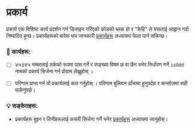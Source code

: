 # प्रकार्य

प्रकार्य एक विशिष्ट कार्य प्रदर्शन गर्न डिजाइन गरिएको कोडको ब्लक हो र "केहि" ले यसलाई आह्वान गर्दा निष्पादित हुन्छ। प्रकार्यहरूको बारेमा थप जानकारी [प्रकार्यहरू](../functions/) अध्यायमा फेला पार्न सकिन्छ।

### 📝 कार्यहरू:

- [ ] ४५३४५ नम्बरलाई तर्कको रूपमा पास गर्ने र सङ्ख्या विषम छ वा छैन भनेर निर्धारण गर्ने `isOdd` नामको प्रकार्य सिर्जना गर्न प्रोग्राम लेख्नुहोस् ।

- [ ] परिणाम प्राप्त गर्न यो प्रकार्यलाई कल गर्नुहोस् । परिणाम बुलियन ढाँचामा हुनुपर्दछ र कन्सोलमा सही फर्कनुपर्छ।

### 💡 सङ्केतहरू:

- प्रकार्यहरू बुझ्न र तिनीहरूलाई कसरी सिर्जना गर्ने भनेर [प्रकार्यहरू](../functions/) अध्यायमा जानुहोस्।
